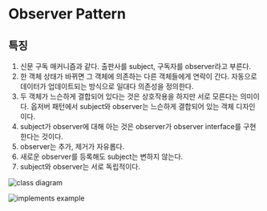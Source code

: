 # Observer Pattern

## 특징

1. 신문 구독 매커니즘과 같다. 출판사를 subject, 구독자를 observer라고 부른다.
2. 한 객체 상태가 바뀌면 그 객체에 의존하는 다른 객체들에게 연락이 간다. 자동으로 데이터가 업데이트되는 방식으로 일대다 의존성을 정의한다.
3. 두 객체가 느슨하게 결합되어 있다는 것은 상호작용을 하지만 서로 모른다는 의미이다. 옵저버 패턴에서 subject와 observer는 느슨하게 결합되어 있는 객체 디자인이다.
4. subject가 observer에 대해 아는 것은 observer가 observer interface를 구현한다는 것이다.
5. observer는 추가, 제거가 자유롭다.
6. 새로운 observer를 등록해도 subject는 변하지 않는다.
7. subject와 observer는 서로 독립적이다.

![class diagram](https://2.bp.blogspot.com/-xgiuTvAD4EI/Wy4qkZJDHmI/AAAAAAAACj4/xVrxGOVR2V452XUKain8m-UOTlxxGuJBgCLcBGAs/s640/observer-generic-class-diagram.PNG)

![implements example](https://4.bp.blogspot.com/-9RAV8APWNxw/Wy4s9nx5TtI/AAAAAAAACkc/yQaRxbUEu1IdqOYF8Fk6VRsUrm8DEY1ygCLcBGAs/s640/observer-weatherstation-class-diagram.PNG)
